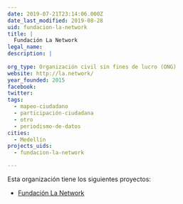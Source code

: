 ```yaml
---
date: 2019-07-21T23:14:06.000Z
date_last_modified: 2019-08-28
uid: fundacion-la-network
title: |
  Fundación La Network
legal_name: 
description: |
  
org_type: Organización civil sin fines de lucro (ONG)
website: http://la.network/
year_founded: 2015
facebook: 
twitter: 
tags:
  - mapeo-ciudadano
  - participación-ciudadana
  - otro
  - periodismo-de-datos
cities: 
  - Medellín
projects_uids:
  - fundacion-la-network

---
```


Esta organización tiene los siguientes proyectos:

- [Fundación La Network](/proyectos/fundacion-la-network)
